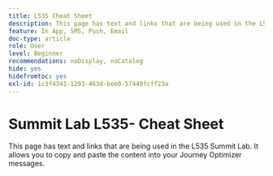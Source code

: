 ```yaml
---
title: L535 Cheat Sheet
description: This page has text and links that are being used in the L535 Summit Lab.
feature: In App, SMS, Push, Email
doc-type: article
role: User
level: Beginner
recommendations: noDisplay, noCatalog
hide: yes
hidefromtoc: yes
exl-id: 1c3f4341-1293-463d-bee0-57440fcff23a
---
```

# Summit Lab L535- Cheat Sheet

This page has text and links that are being used in the L535 Summit Lab. It allows you to copy and paste the content into your Journey Optimizer messages.
